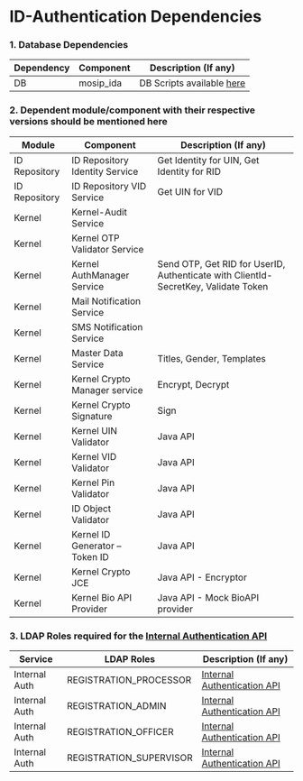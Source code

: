 # ID-Authentication Dependencies

### 1.  Database Dependencies
Dependency|Component|Description (If any)
-----|--------------|----------------
DB|mosip_ida|DB Scripts available [here](https://github.com/mosip/mosip/tree/0.12.0/scripts/database/mosip_ida)


### 2.  Dependent module/component with their respective versions should be mentioned here
Module|Component|Description (If any)
-----|-------------|--------------
ID Repository|ID Repository Identity Service|Get Identity for UIN, Get Identity for RID
ID Repository|ID Repository VID Service|Get UIN for VID
Kernel|Kernel-Audit Service| 
Kernel|Kernel OTP Validator Service|
Kernel|Kernel AuthManager Service|Send OTP, Get RID for UserID, Authenticate with ClientId-SecretKey, Validate Token
Kernel|Mail Notification Service|
Kernel|SMS Notification Service|
Kernel|Master Data Service|Titles, Gender, Templates
Kernel|Kernel Crypto Manager service|Encrypt, Decrypt
Kernel|Kernel Crypto Signature|Sign
Kernel|Kernel UIN Validator|Java API
Kernel|Kernel VID Validator|Java API
Kernel|Kernel Pin Validator|Java API
Kernel|ID Object Validator|Java API
Kernel|Kernel ID Generator – Token ID|Java API
Kernel|Kernel Crypto JCE|Java API - Encryptor
Kernel|Kernel Bio API Provider|Java API - Mock BioAPI provider


### 3.  LDAP Roles required for the [Internal Authentication API](https://github.com/mosip/mosip/wiki/ID-Authentication-APIs#authentication-service-internal)
Service|LDAP Roles|Description (If any)
--------|-----|--------------
Internal Auth|REGISTRATION_PROCESSOR|[Internal Authentication API](https://github.com/mosip/mosip/wiki/ID-Authentication-APIs#authentication-service-internal)
Internal Auth|REGISTRATION_ADMIN|[Internal Authentication API](https://github.com/mosip/mosip/wiki/ID-Authentication-APIs#authentication-service-internal)
Internal Auth|REGISTRATION_OFFICER|[Internal Authentication API](https://github.com/mosip/mosip/wiki/ID-Authentication-APIs#authentication-service-internal)
Internal Auth|REGISTRATION_SUPERVISOR|[Internal Authentication API](https://github.com/mosip/mosip/wiki/ID-Authentication-APIs#authentication-service-internal)